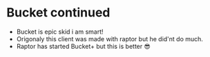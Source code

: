 # Bucket continued
* Bucket is epic skid i am smart!
* Origonaly this client was made with raptor but he did'nt do much.
* Raptor has started Bucket+ but this is better 😎
